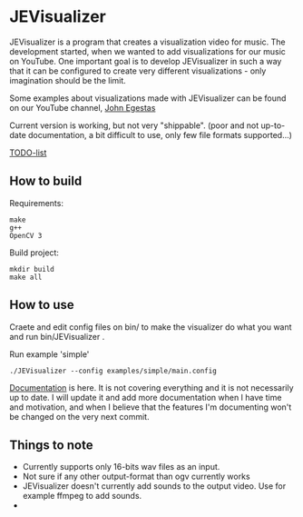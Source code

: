 # JEVisualizer
JEVisualizer is a program that creates a visualization video for music. The development started, when we wanted to add visualizations for our music on YouTube. One important goal is to develop JEVisualizer in such a way that it can be configured to create very different visualizations - only imagination should be the limit.

Some examples about visualizations made with JEVisualizer can be found on our YouTube channel, [John Egestas](https://www.youtube.com/channel/UCSA9SAK2T-KkLAR59Jwy78w)

Current version is working, but not very "shippable". (poor and not up-to-date documentation, a bit difficult to use, only few file formats supported...)

[TODO-list](TODO.md)

## How to build
Requirements:
```
make
g++
OpenCV 3 
```
Build project:
```
mkdir build
make all
```
## How to use
Craete and edit config files on bin/ to make the visualizer do what you want and run bin/JEVisualizer .

Run example 'simple'
```
./JEVisualizer --config examples/simple/main.config
```


[Documentation](https://github.com/Hansuzu/JEVisualizer/blob/master/doc/documentation.pdf) is here. It is not covering everything and it is not necessarily up to date. I will update it and add more documentation when I have time and motivation, and when I believe that the features I'm documenting won't be changed on the very next commit.


## Things to note

- Currently supports only 16-bits wav files as an input.
- Not sure if any other output-format than ogv currently works
- JEVisualizer doesn't currently add sounds to the output video. Use for example ffmpeg to add sounds.
- 
